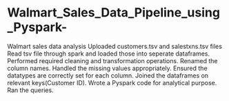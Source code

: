 # Walmart_Sales_Data_Pipeline_using_Pyspark-
Walmart sales data analysis
Uploaded customers.tsv and salestxns.tsv files 
Read tsv file through spark and loaded those into seperate dataframes. 
Performed required cleaning and transformation operations. 
Renamed the column names.
Handled the missing values appropriately.
Ensured the datatypes are correctly set for each column. 
Joined the dataframes on relevant keys(Customer ID).
Wrote a Pyspark code for analytical purpose. Ran the queries.

